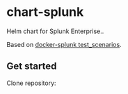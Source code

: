 # chart-splunk

Helm chart for Splunk Enterprise..

Based on [docker-splunk test_scenarios](https://github.com/splunk/docker-splunk).

## Get started

Clone repository:

```bash

```
